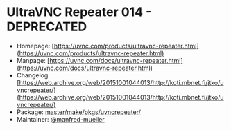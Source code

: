 # UltraVNC Repeater 014 - DEPRECATED
  - Homepage: [https://uvnc.com/products/ultravnc-repeater.html](https://uvnc.com/products/ultravnc-repeater.html)
  - Manpage: [https://uvnc.com/docs/ultravnc-repeater.html](https://uvnc.com/docs/ultravnc-repeater.html)
  - Changelog: [https://web.archive.org/web/20151001044013/http://koti.mbnet.fi/jtko/uvncrepeater/](https://web.archive.org/web/20151001044013/http://koti.mbnet.fi/jtko/uvncrepeater/)
  - Package: [master/make/pkgs/uvncrepeater/](https://github.com/Freetz-NG/freetz-ng/tree/master/make/pkgs/uvncrepeater/)
  - Maintainer: [@manfred-mueller](https://github.com/manfred-mueller)

